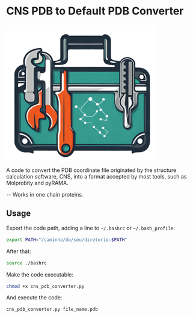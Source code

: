 # CNS PDB to Default PDB Converter
![Logo da Minha Aplicação](https://github.com/bposantos/CNS-to-Default-PDB-Converter/blob/823a8308be454263a8bb707c0f570be14e05da6b/logo_cns_pdb.png)

A code to convert the PDB coordinate file originated by the structure calculation software, CNS, into a format accepted by most tools, such as Molprobity and pyRAMA.

-- Works in one chain proteins.

## Usage
Export the code path, adding a line to `~/.bashrc` or `~/.bash_profile`:
```bash
export PATH="/caminho/do/seu/diretorio:$PATH"
```
After that:
```bash
source ./bashrc
```
Make the code executable:
```bash
chmod +x cns_pdb_converter.py
```
And execute the code:
```python
cns_pdb_converter.py file_name.pdb
```
